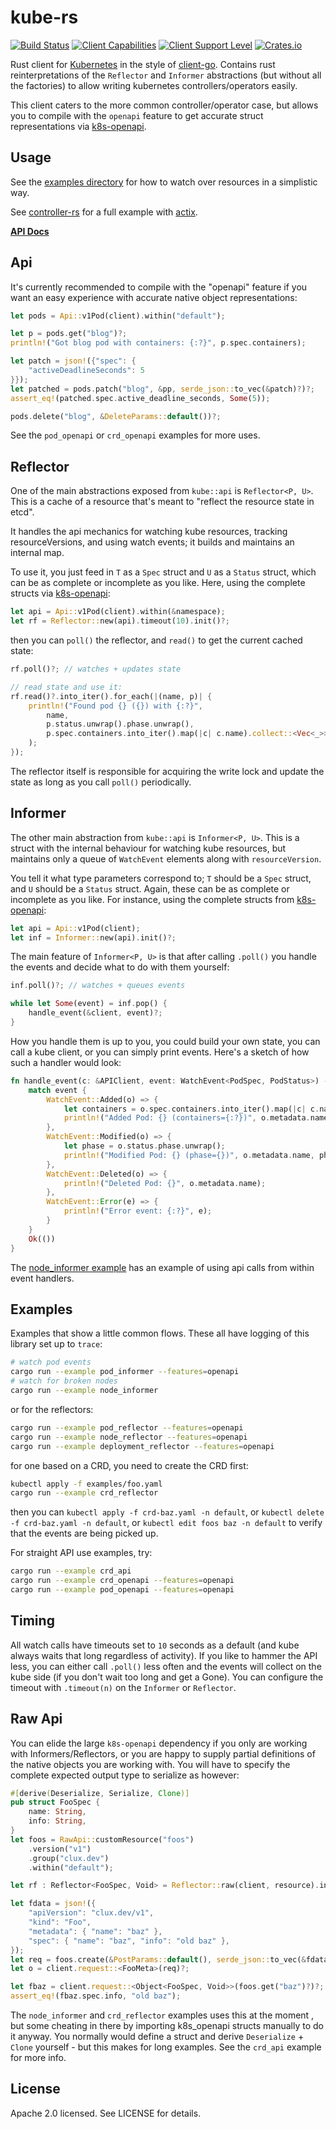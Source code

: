 # kube-rs
[![Build Status](https://travis-ci.org/clux/kube-rs.svg?branch=master)](https://travis-ci.org/clux/kube-rs)
[![Client Capabilities](https://img.shields.io/badge/Kubernetes%20client-Silver-blue.svg?style=plastic&colorB=C0C0C0&colorA=306CE8)](http://bit.ly/kubernetes-client-capabilities-badge)
[![Client Support Level](https://img.shields.io/badge/kubernetes%20client-alpha-green.svg?style=plastic&colorA=306CE8)](http://bit.ly/kubernetes-client-support-badge)
[![Crates.io](https://img.shields.io/crates/v/kube.svg)](https://crates.io/crates/kube)

Rust client for [Kubernetes](http://kubernetes.io) in the style of [client-go](https://github.com/kubernetes/client-go). Contains rust reinterpretations of the `Reflector` and `Informer` abstractions (but without all the factories) to allow writing kubernetes controllers/operators easily.

This client caters to the more common controller/operator case, but allows you to compile with the `openapi` feature to get accurate struct representations via [k8s-openapi](https://github.com/Arnavion/k8s-openapi).

## Usage
See the [examples directory](./examples) for how to watch over resources in a simplistic way.

See [controller-rs](https://github.com/clux/controller-rs) for a full example with [actix](https://actix.rs/).

**[API Docs](https://clux.github.io/kube-rs/kube/)**

## Api
It's currently recommended to compile with the "openapi" feature if you want an easy experience with accurate native object representations:

```rust
let pods = Api::v1Pod(client).within("default");

let p = pods.get("blog")?;
println!("Got blog pod with containers: {:?}", p.spec.containers);

let patch = json!({"spec": {
    "activeDeadlineSeconds": 5
}});
let patched = pods.patch("blog", &pp, serde_json::to_vec(&patch)?)?;
assert_eq!(patched.spec.active_deadline_seconds, Some(5));

pods.delete("blog", &DeleteParams::default())?;
```

See the `pod_openapi` or `crd_openapi` examples for more uses.

## Reflector
One of the main abstractions exposed from `kube::api` is `Reflector<P, U>`. This is a cache of a resource that's meant to "reflect the resource state in etcd".

It handles the api mechanics for watching kube resources, tracking resourceVersions, and using watch events; it builds and maintains an internal map.

To use it, you just feed in `T` as a `Spec` struct and `U` as a `Status` struct, which can be as complete or incomplete as you like. Here, using the complete structs via [k8s-openapi](https://docs.rs/k8s-openapi/0.4.0/k8s_openapi/api/core/v1/struct.PodSpec.html):

```rust
let api = Api::v1Pod(client).within(&namespace);
let rf = Reflector::new(api).timeout(10).init()?;
```

then you can `poll()` the reflector, and `read()` to get the current cached state:

```rust
rf.poll()?; // watches + updates state

// read state and use it:
rf.read()?.into_iter().for_each(|(name, p)| {
    println!("Found pod {} ({}) with {:?}",
        name,
        p.status.unwrap().phase.unwrap(),
        p.spec.containers.into_iter().map(|c| c.name).collect::<Vec<_>>(),
    );
});
```

The reflector itself is responsible for acquiring the write lock and update the state as long as you call `poll()` periodically.

## Informer
The other main abstraction from `kube::api` is `Informer<P, U>`. This is a struct with the internal behaviour for watching kube resources, but maintains only a queue of `WatchEvent` elements along with `resourceVersion`.

You tell it what type parameters correspond to; `T` should be a `Spec` struct, and `U` should be a `Status` struct. Again, these can be as complete or incomplete as you like. For instance, using the complete structs from [k8s-openapi](https://docs.rs/k8s-openapi/0.4.0/k8s_openapi/api/core/v1/struct.PodSpec.html):

```rust
let api = Api::v1Pod(client);
let inf = Informer::new(api).init()?;
```

The main feature of `Informer<P, U>` is that after calling `.poll()` you handle the events and decide what to do with them yourself:

```rust
inf.poll()?; // watches + queues events

while let Some(event) = inf.pop() {
    handle_event(&client, event)?;
}
```

How you handle them is up to you, you could build your own state, you can call a kube client, or you can simply print events. Here's a sketch of how such a handler would look:

```rust
fn handle_event(c: &APIClient, event: WatchEvent<PodSpec, PodStatus>) -> Result<(), failure::Error> {
    match event {
        WatchEvent::Added(o) => {
            let containers = o.spec.containers.into_iter().map(|c| c.name).collect::<Vec<_>>();
            println!("Added Pod: {} (containers={:?})", o.metadata.name, containers);
        },
        WatchEvent::Modified(o) => {
            let phase = o.status.phase.unwrap();
            println!("Modified Pod: {} (phase={})", o.metadata.name, phase);
        },
        WatchEvent::Deleted(o) => {
            println!("Deleted Pod: {}", o.metadata.name);
        },
        WatchEvent::Error(e) => {
            println!("Error event: {:?}", e);
        }
    }
    Ok(())
}
```

The [node_informer example](./examples/node_informer.rs) has an example of using api calls from within event handlers.

## Examples
Examples that show a little common flows. These all have logging of this library set up to `trace`:

```sh
# watch pod events
cargo run --example pod_informer --features=openapi
# watch for broken nodes
cargo run --example node_informer
```

or for the reflectors:

```sh
cargo run --example pod_reflector --features=openapi
cargo run --example node_reflector --features=openapi
cargo run --example deployment_reflector --features=openapi
```

for one based on a CRD, you need to create the CRD first:

```sh
kubectl apply -f examples/foo.yaml
cargo run --example crd_reflector
```

then you can `kubectl apply -f crd-baz.yaml -n default`, or `kubectl delete -f crd-baz.yaml -n default`, or `kubectl edit foos baz -n default` to verify that the events are being picked up.

For straight API use examples, try:

```sh
cargo run --example crd_api
cargo run --example crd_openapi --features=openapi
cargo run --example pod_openapi --features=openapi
```

## Timing
All watch calls have timeouts set to `10` seconds as a default (and kube always waits that long regardless of activity). If you like to hammer the API less, you can either call `.poll()` less often and the events will collect on the kube side (if you don't wait too long and get a Gone). You can configure the timeout with `.timeout(n)` on the `Informer` or `Reflector`.

## Raw Api
You can elide the large `k8s-openapi` dependency if you only are working with Informers/Reflectors, or you are happy to supply partial definitions of the native objects you are working with. You will have to specify the complete expected output type to serialize as however:

```rust
#[derive(Deserialize, Serialize, Clone)]
pub struct FooSpec {
    name: String,
    info: String,
}
let foos = RawApi::customResource("foos")
    .version("v1")
    .group("clux.dev")
    .within("default");

let rf : Reflector<FooSpec, Void> = Reflector::raw(client, resource).init()?;

let fdata = json!({
    "apiVersion": "clux.dev/v1",
    "kind": "Foo",
    "metadata": { "name": "baz" },
    "spec": { "name": "baz", "info": "old baz" },
});
let req = foos.create(&PostParams::default(), serde_json::to_vec(&fdata)?)?;
let o = client.request::<FooMeta>(req)?;

let fbaz = client.request::<Object<FooSpec, Void>>(foos.get("baz")?)?;
assert_eq!(fbaz.spec.info, "old baz");
```

The `node_informer` and `crd_reflector` examples uses this at the moment
, but some cheating in there by importing k8s_openapi structs manually to do it anyway. You normally would define a struct and derive `Deserialize` + `Clone` yourself - but this makes for long examples. See the `crd_api` example for more info.

## License
Apache 2.0 licensed. See LICENSE for details.
